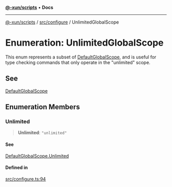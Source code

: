 [**@-xun/scripts**](../../../README.md) • **Docs**

***

[@-xun/scripts](../../../README.md) / [src/configure](../README.md) / UnlimitedGlobalScope

# Enumeration: UnlimitedGlobalScope

This enum represents a subset of [DefaultGlobalScope](DefaultGlobalScope.md), and is useful for type
checking commands that only operate in the "unlimited" scope.

## See

[DefaultGlobalScope](DefaultGlobalScope.md)

## Enumeration Members

### Unlimited

> **Unlimited**: `"unlimited"`

#### See

[DefaultGlobalScope.Unlimited](DefaultGlobalScope.md#unlimited)

#### Defined in

[src/configure.ts:94](https://github.com/Xunnamius/xscripts/blob/ba9f63839da3826ddc001b87c07464b3feaa49e7/src/configure.ts#L94)
